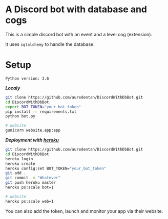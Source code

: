 A Discord bot with database and cogs
====================================

This is a simple discord bot with an event and a level cog (extension).

It uses ``sqlalchemy`` to handle the database.

**Setup**
=========

`Python version: 3.6`

**_Localy_**
```sh
git clone https://github.com/auredentan/DiscordWithDbBot.git
cd DiscordWithDbBot
export BOT_TOKEN="your_bot_token" 
pip install -r requirements.txt
python bot.py

# website
gunicorn website.app:app
```

**_Deployment with [heroku](https://www.heroku.com/)_**

```sh
git clone https://github.com/auredentan/DiscordWithDbBot.git
cd DiscordWithDbBot
heroku login
heroku create
heroku config:set BOT_TOKEN="your_bot_token"
git add .
git commit -m "Whatever"
git push heroku master
heroku ps:scale bot=1

# website
heroku ps:scale web=1
```

You can also add the token, launch and monitor your app via their website.
